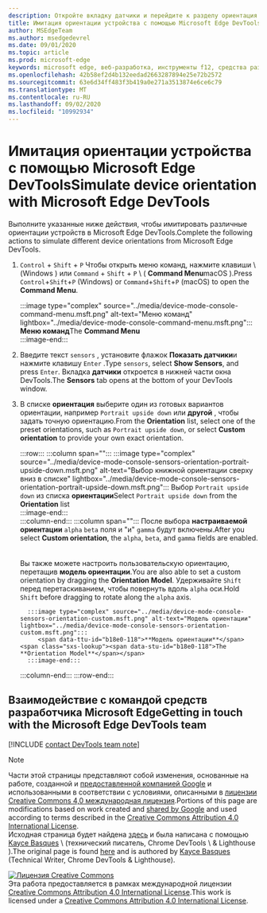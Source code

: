 ```yaml
---
description: Откройте вкладку датчики и перейдите к разделу ориентация.
title: Имитация ориентации устройства с помощью Microsoft Edge DevTools
author: MSEdgeTeam
ms.author: msedgedevrel
ms.date: 09/01/2020
ms.topic: article
ms.prod: microsoft-edge
keywords: microsoft edge, веб-разработка, инструменты f12, средства разработчика
ms.openlocfilehash: 42b58ef2d4b132eedad2663287894e25e72b2572
ms.sourcegitcommit: 63e6d34ff483f3b419a0e271a3513874e6ce6c79
ms.translationtype: MT
ms.contentlocale: ru-RU
ms.lasthandoff: 09/02/2020
ms.locfileid: "10992934"
---
```

<!-- Copyright Kayce Basques 

   Licensed under the Apache License, Version 2.0 (the "License");
   you may not use this file except in compliance with the License.
   You may obtain a copy of the License at

       https://www.apache.org/licenses/LICENSE-2.0

   Unless required by applicable law or agreed to in writing, software
   distributed under the License is distributed on an "AS IS" BASIS,
   WITHOUT WARRANTIES OR CONDITIONS OF ANY KIND, either express or implied.
   See the License for the specific language governing permissions and
   limitations under the License.  -->

# <span data-ttu-id="b18e0-104">Имитация ориентации устройства с помощью Microsoft Edge DevTools</span><span class="sxs-lookup"><span data-stu-id="b18e0-104">Simulate device orientation with Microsoft Edge DevTools</span></span>  

<span data-ttu-id="b18e0-105">Выполните указанные ниже действия, чтобы имитировать различные ориентации устройств в Microsoft Edge DevTools.</span><span class="sxs-lookup"><span data-stu-id="b18e0-105">Complete the following actions to simulate different device orientations from Microsoft Edge DevTools.</span></span>  

<!--todo: update device orientation section when available -->  

1.  <span data-ttu-id="b18e0-106">`Control` + `Shift` + `P` Чтобы открыть меню команд, нажмите клавиши \ (Windows \) или `Command` + `Shift` + `P` \ ( **Command Menu**macOS \).</span><span class="sxs-lookup"><span data-stu-id="b18e0-106">Press `Control`+`Shift`+`P` \(Windows\) or `Command`+`Shift`+`P` \(macOS\) to open the **Command Menu**.</span></span>  
    
    :::image type="complex" source="../media/device-mode-console-command-menu.msft.png" alt-text="Меню команд" lightbox="../media/device-mode-console-command-menu.msft.png":::
       <span data-ttu-id="b18e0-108">**Меню команд**</span><span class="sxs-lookup"><span data-stu-id="b18e0-108">The **Command Menu**</span></span>  
    :::image-end:::  
    
1.  <span data-ttu-id="b18e0-109">Введите текст `sensors` , установите флажок **Показать датчики**и нажмите клавишу `Enter` .</span><span class="sxs-lookup"><span data-stu-id="b18e0-109">Type `sensors`, select **Show Sensors**, and press `Enter`.</span></span>  <span data-ttu-id="b18e0-110">Вкладка **датчики** откроется в нижней части окна DevTools.</span><span class="sxs-lookup"><span data-stu-id="b18e0-110">The **Sensors** tab opens at the bottom of your DevTools window.</span></span>  
1.  <span data-ttu-id="b18e0-111">В списке **ориентация** выберите один из готовых вариантов ориентации, например `Portrait upside down` или **другой** , чтобы задать точную ориентацию.</span><span class="sxs-lookup"><span data-stu-id="b18e0-111">From the **Orientation** list, select one of the preset orientations, such as `Portrait upside down`, or select **Custom orientation** to provide your own exact orientation.</span></span>  
    
    :::row:::
       :::column span="":::
          :::image type="complex" source="../media/device-mode-console-sensors-orientation-portrait-upside-down.msft.png" alt-text="Выбор книжной ориентации сверху вниз в списке" lightbox="../media/device-mode-console-sensors-orientation-portrait-upside-down.msft.png":::
             <span data-ttu-id="b18e0-113">Выбор `Portrait upside down` из списка **ориентации**</span><span class="sxs-lookup"><span data-stu-id="b18e0-113">Select `Portrait upside down` from the **Orientation** list</span></span>  
          :::image-end:::  
       :::column-end:::
       :::column span="":::
          <span data-ttu-id="b18e0-114">После выбора **настраиваемой ориентации** `alpha` `beta` поля и "и" `gamma` будут включены.</span><span class="sxs-lookup"><span data-stu-id="b18e0-114">After you select **Custom orientation**, the `alpha`, `beta`, and `gamma` fields are enabled.</span></span>  
          <!--See [Alpha][alpha], [Beta][beta], and [Gamma][gamma] to understand how each axis works.  -->  
          <!--todo: update links to alpha, beta, and gamma section when available -->  
          <span data-ttu-id="b18e0-115">Вы также можете настроить пользовательскую ориентацию, перетащив **модель ориентации**.</span><span class="sxs-lookup"><span data-stu-id="b18e0-115">You are also able to set a custom orientation by dragging the **Orientation Model**.</span></span>  <span data-ttu-id="b18e0-116">Удерживайте `Shift` перед перетаскиванием, чтобы повернуть вдоль `alpha` оси.</span><span class="sxs-lookup"><span data-stu-id="b18e0-116">Hold `Shift` before dragging to rotate along the `alpha` axis.</span></span>  
          
          :::image type="complex" source="../media/device-mode-console-sensors-orientation-custom.msft.png" alt-text="Модель ориентации" lightbox="../media/device-mode-console-sensors-orientation-custom.msft.png":::
             <span data-ttu-id="b18e0-118">**Модель ориентации**</span><span class="sxs-lookup"><span data-stu-id="b18e0-118">The **Orientation Model**</span></span>  
          :::image-end:::  
       :::column-end:::
    :::row-end:::
    
## <span data-ttu-id="b18e0-119">Взаимодействие с командой средств разработчика Microsoft Edge</span><span class="sxs-lookup"><span data-stu-id="b18e0-119">Getting in touch with the Microsoft Edge DevTools team</span></span>  

[!INCLUDE [contact DevTools team note](../includes/contact-devtools-team-note.md)]  

<!-- links -->  

<!--[WebFundamentasNativeHardwareDeviceOrientationIndex]: /web/fundamentals/native-hardware/device-orientation/index "Device Orientation & Motion"  -->  
<!--[WebFundamentasNativeHardwareDeviceOrientationIndexAlpha]: /web/fundamentals/native-hardware/device-orientation/index#alpha "Alpha - Device Orientation & Motion"  -->  
<!--[WebFundamentasNativeHardwareDeviceOrientationIndexBeta]: /web/fundamentals/native-hardware/device-orientation/index#beta "Beta - Device Orientation & Motion"  -->  
<!--[WebFundamentasNativeHardwareDeviceOrientationIndexGamma]: /web/fundamentals/native-hardware/device-orientation/index#gamma "Gamma - Device Orientation & Motion"  -->  

> [!NOTE]
> <span data-ttu-id="b18e0-120">Части этой страницы представляют собой изменения, основанные на работе, созданной и [предоставленной компанией Google][GoogleSitePolicies] и использованными в соответствии с условиями, описанными в [лицензии Creative Commons 4,0 международная лицензия][CCA4IL].</span><span class="sxs-lookup"><span data-stu-id="b18e0-120">Portions of this page are modifications based on work created and [shared by Google][GoogleSitePolicies] and used according to terms described in the [Creative Commons Attribution 4.0 International License][CCA4IL].</span></span>  
> <span data-ttu-id="b18e0-121">Исходная страница будет найдена [здесь](https://developers.google.com/web/tools/chrome-devtools/device-mode/orientation) и была написана с помощью [Kayce Basques][KayceBasques] \ (технический писатель, Chrome DevTools \ & Lighthouse \).</span><span class="sxs-lookup"><span data-stu-id="b18e0-121">The original page is found [here](https://developers.google.com/web/tools/chrome-devtools/device-mode/orientation) and is authored by [Kayce Basques][KayceBasques] \(Technical Writer, Chrome DevTools \& Lighthouse\).</span></span>  

[![Лицензия Creative Commons][CCby4Image]][CCA4IL]  
<span data-ttu-id="b18e0-123">Эта работа предоставляется в рамках международной лицензии [Creative Commons Attribution 4.0 International License][CCA4IL].</span><span class="sxs-lookup"><span data-stu-id="b18e0-123">This work is licensed under a [Creative Commons Attribution 4.0 International License][CCA4IL].</span></span>  

[CCA4IL]: https://creativecommons.org/licenses/by/4.0  
[CCby4Image]: https://i.creativecommons.org/l/by/4.0/88x31.png  
[GoogleSitePolicies]: https://developers.google.com/terms/site-policies  
[KayceBasques]: https://developers.google.com/web/resources/contributors/kaycebasques  
